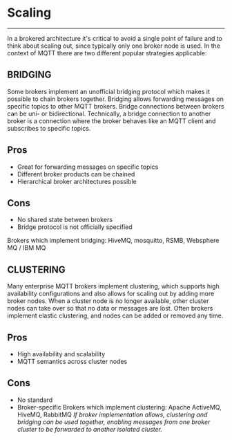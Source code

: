 # Scaling

---

In a brokered architecture it's critical to avoid a single point of failure and to think about scaling out, since typically only one broker node is used. In the context of MQTT there are two different popular strategies applicable:

## BRIDGING

Some brokers implement an unofficial bridging protocol which makes it possible to chain brokers together. Bridging allows forwarding messages on specific topics to other MQTT brokers. Bridge connections between brokers can be uni- or bidirectional. Technically, a bridge connection to another broker is a connection where the broker behaves like an MQTT client and subscribes to specific topics.

## Pros

- Great for forwarding messages on specific topics
- Different broker products can be chained
- Hierarchical broker architectures possible

## Cons

- No shared state between brokers
- Bridge protocol is not officially specified

Brokers which implement bridging: HiveMQ, mosquitto, RSMB, Websphere MQ / IBM MQ

## CLUSTERING

Many enterprise MQTT brokers implement clustering, which supports high availability configurations and also allows for scaling out by adding more broker nodes. When a cluster node is no longer available, other cluster nodes can take over so that no data or messages are lost. Often brokers implement elastic clustering, and nodes can be added or removed any time.

## Pros

- High availability and scalability
- MQTT semantics across cluster nodes

## Cons

- No standard
- Broker-specific
Brokers which implement clustering: Apache ActiveMQ, HiveMQ, RabbitMQ
*If broker implementation allows, clustering and bridging can be used together, enabling messages from one broker cluster to be forwarded to another isolated cluster.*
